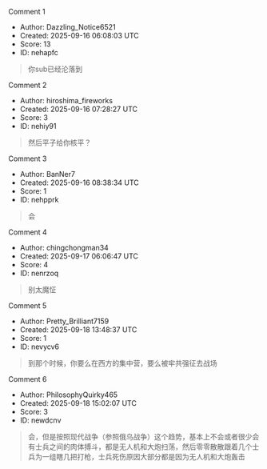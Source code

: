 Comment 1

- Author: Dazzling_Notice6521
- Created: 2025-09-16 06:08:03 UTC
- Score: 13
- ID: nehapfc

> 你sub已经沦落到

Comment 2

- Author: hiroshima_fireworks
- Created: 2025-09-16 07:28:27 UTC
- Score: 3
- ID: nehiy91

> 然后平子给你核平？

Comment 3

- Author: BanNer7
- Created: 2025-09-16 08:38:34 UTC
- Score: 1
- ID: nehpprk

> 会

Comment 4

- Author: chingchongman34
- Created: 2025-09-17 06:06:47 UTC
- Score: 4
- ID: nenrzoq

> 别太魔怔

Comment 5

- Author: Pretty_Brilliant7159
- Created: 2025-09-18 13:48:37 UTC
- Score: 1
- ID: nevycv6

> 到那个时候，你要么在西方的集中营，要么被牢共强征去战场

Comment 6

- Author: PhilosophyQuirky465
- Created: 2025-09-18 15:02:07 UTC
- Score: 3
- ID: newdcnv

> 会，但是按照现代战争（参照俄乌战争）这个趋势，基本上不会或者很少会有士兵之间的肉体搏斗，都是无人机和大炮扫荡，然后零零散散跟着几个士兵为一组瞎几把打枪，士兵死伤原因大部分都是因为无人机和大炮轰击
